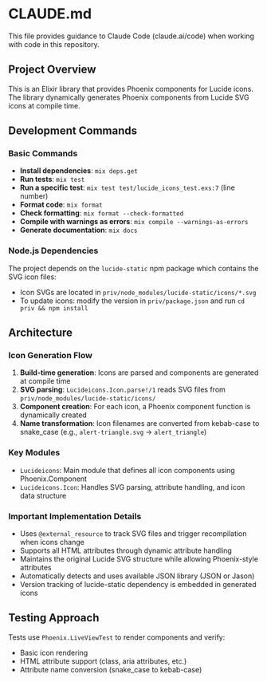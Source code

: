 # CLAUDE.md

This file provides guidance to Claude Code (claude.ai/code) when working with code in this repository.

## Project Overview

This is an Elixir library that provides Phoenix components for Lucide icons. The library dynamically generates Phoenix components from Lucide SVG icons at compile time.

## Development Commands

### Basic Commands
- **Install dependencies**: `mix deps.get`
- **Run tests**: `mix test`
- **Run a specific test**: `mix test test/lucide_icons_test.exs:7` (line number)
- **Format code**: `mix format`
- **Check formatting**: `mix format --check-formatted`
- **Compile with warnings as errors**: `mix compile --warnings-as-errors`
- **Generate documentation**: `mix docs`

### Node.js Dependencies
The project depends on the `lucide-static` npm package which contains the SVG icon files:
- Icon SVGs are located in `priv/node_modules/lucide-static/icons/*.svg`
- To update icons: modify the version in `priv/package.json` and run `cd priv && npm install`

## Architecture

### Icon Generation Flow
1. **Build-time generation**: Icons are parsed and components are generated at compile time
2. **SVG parsing**: `Lucideicons.Icon.parse!/1` reads SVG files from `priv/node_modules/lucide-static/icons/`
3. **Component creation**: For each icon, a Phoenix component function is dynamically created
4. **Name transformation**: Icon filenames are converted from kebab-case to snake_case (e.g., `alert-triangle.svg` → `alert_triangle`)

### Key Modules
- `Lucideicons`: Main module that defines all icon components using Phoenix.Component
- `Lucideicons.Icon`: Handles SVG parsing, attribute handling, and icon data structure

### Important Implementation Details
- Uses `@external_resource` to track SVG files and trigger recompilation when icons change
- Supports all HTML attributes through dynamic attribute handling
- Maintains the original Lucide SVG structure while allowing Phoenix-style attributes
- Automatically detects and uses available JSON library (JSON or Jason)
- Version tracking of lucide-static dependency is embedded in generated icons

## Testing Approach
Tests use `Phoenix.LiveViewTest` to render components and verify:
- Basic icon rendering
- HTML attribute support (class, aria attributes, etc.)
- Attribute name conversion (snake_case to kebab-case)